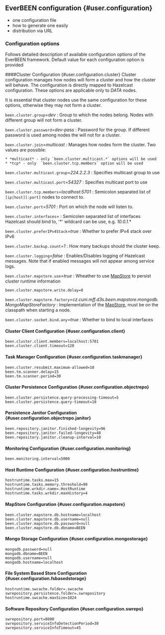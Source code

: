 ## EverBEEN configuration {#user.configuration}
* one configuration file
* how to generate one easily
* distribution via URL

### Configuration options
Follows detailed description of available configuration options of the EverBEEN
framework. Default value for each configuration option is provided

####Cluster Configuration {#user.configuration.cluster}
Cluster configuration manages how nodes will form a cluster and
how the cluster will behave. The configuration is directly mapped to
Hazelcast configuration. These options are applicable only to *DATA* nodes. <!-- TODO link to DATA node -->

It is essential that cluster nodes use the same configuration for these options, otherwise they may not form a cluster.

`been.cluster.group`=*dev*
:	Group to which the nodes belong. Nodes with different group will not form a cluster.

`been.cluster.password`=*dev-pass*
:	Password for the group. If different password is used among nodes the will not for a cluster.

`been.cluster.join`=*multicast*
:	Manages how nodes form the cluster. Two values are possible:

	* *multicast* - only `been.cluster.multicast.*` options will be used
	* *tcp* - only  `been.cluster.tcp.members` option will be used


`been.cluster.multicast.group`=*224.2.2.3*
:	Specifies multicast group to use


`been.cluster.multicast.port`=*54327*
:	Specifies multicast port to use

`been.cluster.tcp.members`=*localhost:5701*
:	Semicolon separated list of `[ip|host][:port]` nodes to connect to.


`been.cluster.port`=*5701*
:	Port on which the node will listen to.

`been.cluster.interfaces`=
:	Semicolen separated list of interfaces Hazelcast should bind to, '*' wildcard can be use, e.g. *10.0.1.**

`been.cluster.preferIPv4Stack`=*true*
:	Whether to prefer IPv4 stack over IPv6


`been.cluster.backup.count`=*1*
: How many backups should the cluster keep.


`been.cluster.logging`=*false*
: Enables/Disables logging of Hazelcast messages. Note that if enabled messages will not appear among service logs.


`been.cluster.mapstore.use`=*true*
:	Wheather to use [MapStore](#devel.services.mapstore) to persist cluster runtime information

	been.cluster.mapstore.write.delay=0

`been.cluster.mapstore.factory`=*cz.cuni.mff.d3s.been.mapstore.mongodb.MongoMapStoreFactory*
:	Implementation of the [MapStore](#devel.services.mapstore), must be on the classpath when starting a node.

`been.cluster.socket.bind.any`=*true*
:	Whether to bind to local interfaces

#### Cluster Client Configuration</a> {#user.configuration.client}
	been.cluster.client.members=localhost:5701
	been.cluster.client.timeout=120
#### Task Manager Configuration {#user.configuration.taskmanager}
	been.cluster.resubmit.maximum-allowed=10
	been.tm.scanner.delay=15
	been.tm.scanner.period=30
#### Cluster Persistence Configuration {#user.configuration.objectrepo}
	been.cluster.persistence.query-processing-timeout=5
	been.cluster.persistence.query-timeout=10

#### Persistence Janitor Configuration {#user.configuration.objectrepo.janitor}
	been.repository.janitor.finished-longevity=96
	been.repository.janitor.failed-longevity=48
	been.repository.janitor.cleanup-interval=10

#### Monitoring Configuration {#user.configuration.monitoring}
	been.monitoring.interval=5000
#### Host Runtime Configuration {#user.configuration.hostruntime}
	hostruntime.tasks.max=15
	hostruntime.tasks.memory.threshold=90
	hostruntime.wrkdir.name=.HostRuntime
	hostruntime.tasks.wrkdir.maxHistory=4
#### MapStore Configuration {#user.configuration.mapstore}
	been.cluster.mapstore.db.hostname=localhost
	been.cluster.mapstore.db.username=null
	been.cluster.mapstore.db.password=null
	been.cluster.mapstore.db.dbname=BEEN
#### Mongo Storage Configuration {#user.configuration.mongostorage}
	mongodb.password=null
	mongodb.dbname=BEEN
	mongodb.username=null
	mongodb.hostname=localhost
#### File System Based Store Configuration {#user.configuration.fsbasedstorage}
	hostruntime.swcache.folder=.swcache
	swrepository.persistence.folder=.swrepository
	hostruntime.swcache.maxSize=1024
#### Software Repository Configuration {#user.configuration.swrepo}
	swrepository.port=8000
	swrepository.serviceInfoDetectionPeriod=30
	swrepository.serviceInfoTimeout=45
